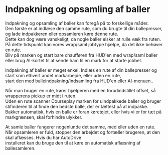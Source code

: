 # Indpakning og opsamling af baller
  
Indpakning og opsamling af baller kan foregå på to forskellige måder.  
Den første er at indlæse den samme rute, som du brugte til din ballepresser, og lade indpakkeren eller opsamleren køre denne rute.  
Dette kan dog være vanskeligt, da nogle baller elsker at rulle væk fra ruten.  
På dette tidspunkt kan vores wrap/saml jobtype hjælpe, da det ikke behøver en rute.  
Bliv på marken og start bare chaufføren fra HUD'en med wrap/saml baller eller brug AI-kortet til at sende ham til en mark for at starte jobbet.  

  
Indpakning af baller er meget enkel. Indlæs en rute af din ballepresser og start som ethvert andet markarbejde, eller uden en rute,  
start den med balleindpakning/indsamling fra HUD'en eller AI-menuen..  

  
Når man bruger en rute, kører hjælperen med en forudindstillet offset, så wrapperens pickup er midt i ruten.  
Uden en rute scanner Courseplay marken for uindpakkede baller og bruger stifinderen til at finde den bedste balle, der er tættest på at indpakke.  
Bakker automatisk, hvis en balle er foran køretøjet, eller hvis vi er for tæt på markgrænsen, skal forhindre ulykker.  

  
At samle baller fungerer nogenlunde det samme, med eller uden en rute.  
Når opsamleren er fuld, stopper den arbejdet og fortæller brugeren, at den skal aflæsses. Hvis du har AutoDrive  
installeret kan du bruge den til at køre en automatisk aflæsning af ballesamleren.  
